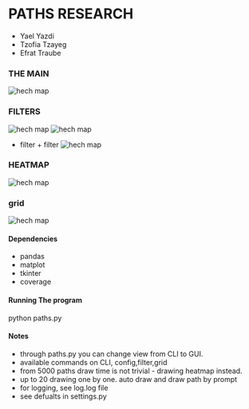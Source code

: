 # PATHS RESEARCH

* Yael Yazdi
* Tzofia Tzayeg
* Efrat Traube

### THE MAIN
![hech map](https://github.com/Elevationacademy/xt-paths-research-ella-routes-yze/blob/master/print%20scan/1.PNG)
### FILTERS
![hech map](https://github.com/Elevationacademy/xt-paths-research-ella-routes-yze/blob/master/print%20scan/3.PNG)
![hech map](https://github.com/Elevationacademy/xt-paths-research-ella-routes-yze/blob/master/print%20scan/5.PNG)
* filter + filter
![hech map](https://github.com/Elevationacademy/xt-paths-research-ella-routes-yze/blob/master/print%20scan/6.PNG)

### HEATMAP
![hech map](https://github.com/Elevationacademy/xt-paths-research-ella-routes-yze/blob/master/print%20scan/4.PNG)
### grid
![hech map](https://github.com/Elevationacademy/xt-paths-research-ella-routes-yze/blob/master/print%20scan/7.PNG)


#### Dependencies
* pandas
* matplot
* tkinter
* coverage

#### Running The program

python paths.py


#### Notes
* through paths.py you can change view from CLI to GUI.
* available commands on CLI, config,filter,grid
* from 5000 paths draw time is not trivial - drawing heatmap instead.
* up to 20 drawing one by one. auto draw and draw path by prompt
* for logging, see log.log file
* see defualts in settings.py